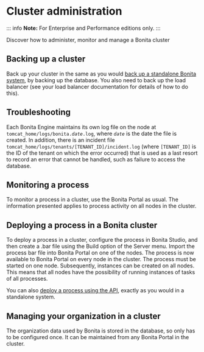 # Cluster administration

::: info
**Note:** For Enterprise and Performance editions only.
:::

Discover how to administer, monitor and manage a Bonita cluster

## Backing up a cluster

Back up your cluster in the same as you would [back up a standalone Bonita system](back-up-bonita-bpm-platform.md), by backing up the database. 
You also need to back up the load balancer (see your load balancer documentation for details of how to do this).

## Troubleshooting

Each Bonita Engine maintains its own log file on the node at `tomcat_home/logs/bonita.`_`date`_`.log`, where _`date`_ is the date the file is created.
In addition, there is an incident file `tomcat_home/logs/tenants/[TENANT_ID]/incident.log` (where `[TENANT_ID]` is the ID of the tenant on which the error
occurred) that is used as a last resort to record an error that cannot be handled, such as failure to access the database.

## Monitoring a process

To monitor a process in a cluster, use the Bonita Portal as usual. The information presented applies to process activity on all nodes in the cluster.

## Deploying a process in a Bonita cluster

To deploy a process in a cluster, configure the process in Bonita Studio, and then create a .bar file using the Build option of the Server menu. 
Import the process bar file into Bonita Portal on one of the nodes. The process is now available to Bonita Portal on every node in the cluster. 
The process must be started on one node. Subsequently, instances can be created on all nodes.
This means that all nodes have the possibility of running instances of tasks of all processes.

You can also [deploy a process using the API](manage-a-process.md), exactly as you would in a standalone system.

## Managing your organization in a cluster

The organization data used by Bonita is stored in the database, so only has to be configured once. It can be maintained from any Bonita Portal in the cluster.
